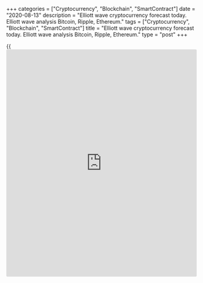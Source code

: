 +++
categories = ["Cryptocurrency", "Blockchain", "SmartContract"]
date = "2020-08-13"
description = "Elliott wave cryptocurrency forecast today. Elliott wave analysis Bitcoin, Ripple, Ethereum."
tags = ["Cryptocurrency", "Blockchain", "SmartContract"]
title = "Elliott wave cryptocurrency forecast today. Elliott wave analysis Bitcoin, Ripple, Ethereum."
type = "post"
+++

{{<iframe id="large-banner" src="https://www.bounty.group/#slide=1.0" width="100%" height="600" scrolling="no" style="border: 0px solid rgb(216, 221, 230); border-radius: 3px;">}}

August 13, 2020

August 13, 2020

Elliott wave [daily](https://www.fintecher.org/2020/03/03/forex-trading-daily-strategy/) forecast for Bitcoin, Ripple and EthereumRoman Onegin

##  **Elliott wave forecast for BTCUSD, ETHUSD, XRPUSD for today**

###  **Elliott wave[BTCUSD][1] analysis![LiteForex: Elliott wave
cryptocurrency forecast today. Elliott wave analysis Bitcoin, Ripple,
Ethereum.][2]**

There continues forming the fourth element of the upward impulse wave,
which is the sideways correction (4). It is likely to be developing as a
double three W-X-Y. After the bullish linking wave X completed as a
triple zigzag, the market has started declining in wave Y. Wave Y may
complete as a double down zigzag [W]-[X]-[Y]. The linking wave [X]
should complete soon. Next, the market should be declining in the final
wave [Y] to a level of 10900.

* * *

###  **Elliott wave[XRPUSD][3] analysis**

 **![LiteForex: Elliott wave cryptocurrency forecast today. Elliott wave
analysis Bitcoin, Ripple, Ethereum.][4]**

The XRPUSD market is growing in the final impulse wave (C), which is an
element of the upward zigzag of a higher degree. The price is now
smoothly declining in correction 4. This correction may complete as a
double zigzag [w]-[x]-[y]. The final wave [y] may also complete as a
double zigzag, there is now developing its final zigzag (y). The price
should rise a little in the correction b. Next, the market should be
declining in the c impulse to a level of 0.252.

* * *

###  **Elliott wave[ETHUSD][5] analysis**

 **![LiteForex: Elliott wave cryptocurrency forecast today. Elliott wave
analysis Bitcoin, Ripple, Ethereum.][6]**

The ETHUSD market continues forming the final impulse wave [5] of the
global impulse A. In wave [5], there have completed the sub-waves
(1)-(2)-(3)-(4). The corrective wave (4) has completed as a horizontal
contracting triangle. The market is now rising forming the initial part
of the wave (5). Wave (5) should complete as a simple five-wave impulse.
An approximate trajectory of the Ethereum future price movement is
outlined in the chart.

* * *

P.S. Did you like my article? Share it in social networks: it will be
the best “thank you" :)

Ask me questions and comment below. I’ll be glad to answer your
questions and give necessary explanations.

 **Useful links:**

  * I recommend trying to trade with a reliable broker [here][7]. The system allows you to trade by yourself or copy successful traders from all across the globe.
  * Use my promo-code BLOG for getting deposit bonus 50% on LiteForex platform. Just enter this code in the appropriate field while [depositing][8] your trading account.
  * Telegram channel with high-quality analytics, Forex reviews, training articles, and other useful things for traders <t.me/liteforex>

![Elliott wave [daily](https://www.fintecher.org/2020/03/03/forex-trading-daily-strategy/) forecast for Bitcoin, Ripple and Ethereum][9]

The content of this article reflects the author’s opinion and does not
necessarily reflect the official position of LiteForex. The material
published on this page is provided for informational purposes only and
should not be considered as the provision of investment advice for the
purposes of Directive 2004/39/EC.

Rate this article:

{{value}}

( {{count}} {{title}} )

   1. my.liteforex.com/trading/chart?symbol=BTCUSD
   2. cdn.liteforex.com/cache/uploads/blog_post/wave-analysis-crypto/13-08-2020/BTCUSDH2.png?w=30&s=a2e9b495a4f8a31b40fdfc303de6c23c
   3. my.liteforex.com/trading/chart?symbol=XRPUSD
   4. cdn.liteforex.com/cache/uploads/blog_post/wave-analysis-crypto/13-08-2020/XRPUSDH2.png?w=30&s=3b3d16b75b43e29ba5ee5e4eae624706
   5. my.liteforex.com/trading/chart?symbol=ETHUSD
   6. cdn.liteforex.com/cache/uploads/blog_post/wave-analysis-crypto/13-08-2020/ETHUSDH2.png?w=30&s=b9ca86ecfa13f1d9b02da278d843fc9a
   7. my.liteforex.com/?category=analysts-opinions&slug=elliott-wave-[daily](https://www.fintecher.org/2020/03/03/forex-trading-daily-strategy/)-forecast-for-[bitcoin](https://www.letsplayfx.com/blog/forex-for-bitcoin/)-ripple-and-[Ethereum](https://www.playgroundfx.com/blog/the-creator-of-ethereum/)-2020-08-13&openPopup=%2Fregistration%2Fpopup&utm_source=blog&utm_medium=article&utm_campaign=bonus
   8. my.liteforex.com/deposit/?category=analysts-opinions&slug=elliott-wave-[daily](https://www.fintecher.org/2020/03/03/forex-trading-daily-strategy/)-forecast-for-[bitcoin](https://www.letsplayfx.com/blog/forex-for-bitcoin/)-ripple-and-[Ethereum](https://www.playgroundfx.com/blog/the-creator-of-ethereum/)-2020-08-13&promo_code=BLOG&utm_source=blog&utm_medium=article&utm_campaign=bonus
   9. cdn.liteforex.com/cache/uploads/blog_post/wave-analysis-crypto/13-08-2020/[BTC](https://www.playgroundfx.com/blog/who-is-the-creator-of-bitcoin/)-eth-xrp-13-08-2020-wave-analysis.jpg?q=75&w=1000&s=cbddaff86bd61ea9266e6f33fb671074